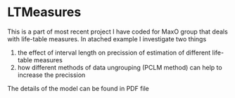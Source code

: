 # LTMeasures
This is a part of most recent project I have coded for MaxO group that deals with life-table measures.
In atached example I investigate two things
1) the effect of interval length on precission of estimation of different life-table measures
2) how different methods of data ungrouping (PCLM method) can help to increase the precission

The details of the model can be found in PDF file
